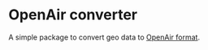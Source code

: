 # OpenAir converter
     
A simple package to convert geo data to [OpenAir format](http://www.winpilot.com/usersguide/userairspace.asp).
     
     